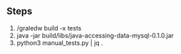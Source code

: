 ## Steps

1. /graledw build -x tests
2. java -jar build/libs/java-accessing-data-mysql-0.1.0.jar
3. python3 manual_tests.py | jq .
